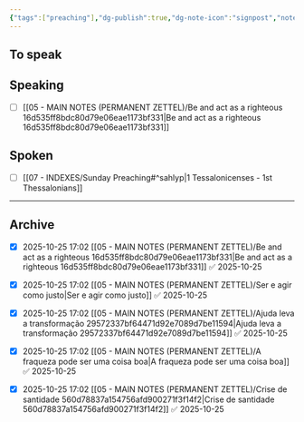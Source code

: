 ```yaml
---
{"tags":["preaching"],"dg-publish":true,"dg-note-icon":"signpost","noteIcon":"signpost","kanban-plugin":"board","permalink":"/07-indexes/sunday-preaching/","dgPassFrontmatter":true,"created":"2025-10-16T10:27:14.740+01:00","updated":"2025-10-27T12:50:44.512+00:00"}
---
```



## To speak



## Speaking

- [ ] [[05 - MAIN NOTES (PERMANENT ZETTEL)/Be and act as a righteous 16d535ff8bdc80d79e06eae1173bf331\|Be and act as a righteous 16d535ff8bdc80d79e06eae1173bf331]]


## Spoken

- [ ] [[07 - INDEXES/Sunday Preaching#^sahlyp\|1 Tessalonicenses - 1st Thessalonians]]


***

## Archive

- [x] 2025-10-25 17:02 [[05 - MAIN NOTES (PERMANENT ZETTEL)/Be and act as a righteous 16d535ff8bdc80d79e06eae1173bf331\|Be and act as a righteous 16d535ff8bdc80d79e06eae1173bf331]] ✅ 2025-10-25
- [x] 2025-10-25 17:02 [[05 - MAIN NOTES (PERMANENT ZETTEL)/Ser e agir como justo\|Ser e agir como justo]] ✅ 2025-10-25
- [x] 2025-10-25 17:02 [[05 - MAIN NOTES (PERMANENT ZETTEL)/Ajuda leva a transformação 29572337bf64471d92e7089d7be11594\|Ajuda leva a transformação 29572337bf64471d92e7089d7be11594]] ✅ 2025-10-25
- [x] 2025-10-25 17:02 [[05 - MAIN NOTES (PERMANENT ZETTEL)/A fraqueza pode ser uma coisa boa\|A fraqueza pode ser uma coisa boa]] ✅ 2025-10-25
- [x] 2025-10-25 17:02 [[05 - MAIN NOTES (PERMANENT ZETTEL)/Crise de santidade 560d78837a154756afd900271f3f14f2\|Crise de santidade 560d78837a154756afd900271f3f14f2]] ✅ 2025-10-25


